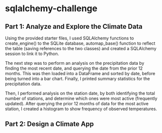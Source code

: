 # sqlalchemy-challenge
## Part 1: Analyze and Explore the Climate Data
Using the provided starter files, I used SQLAlchemy functions to create_engine() to the SQLite database, automap_base() function to reflect the table (saving references to the two classes) and created a SQLAlchemy session to link it to Python.

The next step was to perform an analysis on the precipitation data by finding the most recent date, and querying the date from the prior 12 months. This was then loaded into a DataFrame and sorted by date, before being turned into a bar chart. Finally, I printed summary statistics for the precipitation data.

Then, I performed analysis on the station date, by both identifying the total number of stations, and determine which ones were most active (frequently updated). After querying the prior 12 months of data for the most active station, I created a histogram to show frequency of observed temperatures.

## Part 2: Design a Climate App
